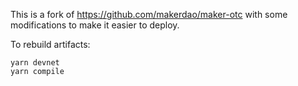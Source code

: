 This is a fork of https://github.com/makerdao/maker-otc with some modifications to make it easier to deploy.

To rebuild artifacts:

```
yarn devnet
yarn compile
```
